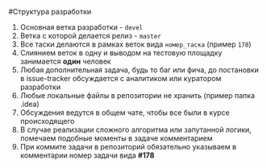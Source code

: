#Структура разработки
1.	Основная ветка разработки - `devel`
1.	Ветка с которой делается релиз - `master`
1.	Все таски делаются в рамках веток вида `номер_таска` (пример `178`)
1.	Слиянием веток в одну и выводом на тестовую площадку занимается **один** человек
1.	Любая дополнительная задача, будь то баг или фича, до постановки в issue-tracker обсуждается с аналитиком или куратором разработки
1.	Любые локальные файлы в репозитории не хранить (пример папка .idea)
1.	Обсуждения ведутся в общем чате, чтобы все были в курсе происходящего
1.	В случае реализации сложного алгоритма или запутанной логики, помечаем подобные моменты в задаче комментарием
1.	При коммите задачи в репозиторий обязательно указываем в комментарии номер задачи вида **#178**